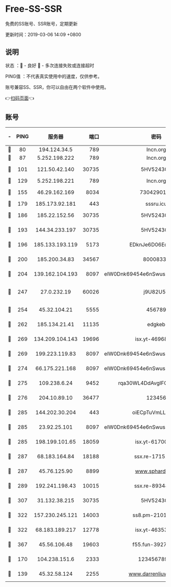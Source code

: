 # Free-SS-SSR

免费的SS账号、SSR账号，定期更新

更新时间：2019-03-06 14:09 +0800

## 说明

状态     ：🙂 - 良好 🙁 - 多次连接失败或连接超时

PING值   ：不代表真实使用中的速度，仅供参考。

账号兼容SS、SSR，你可以自由在两个软件中使用。

👉[扫码页面](https://liesauer.github.io/free-ss-ssr.github.io/)👈

## 账号

|-|PING|服务器|端口|密码|加密方式|区域|
|:----:|:----:|:-----:|-----:|:----:|:----:|:----:|
|🙂|80|194.124.34.5|789|lncn.org|rc4|JP|
|🙂|87|5.252.198.222|789|lncn.org|rc4|JP|
|🙂|101|121.50.42.140|30735|5HV52430C|aes-256-cfb|JP|
|🙂|129|5.252.198.221|789|lncn.org|rc4|JP|
|🙂|155|46.29.162.169|8034|7304290167|aes-256-cfb|RU|
|🙂|179|185.173.92.181|443|sssru.icu|rc4-md5|RU|
|🙂|186|185.22.152.56|30735|5HV52430C|aes-256-cfb|RU|
|🙂|193|144.34.233.197|30735|5HV52430C|aes-256-cfb|US|
|🙂|196|185.133.193.119|5173|EDknJe6D06EoWDaw|aes-256-cfb|US|
|🙂|200|185.200.34.83|34567|80008331|aes-256-cfb|US|
|🙂|204|139.162.104.193|8097|eIW0Dnk69454e6nSwuspv9DmS201tQ0D|aes-256-cfb|JP|
|🙂|247|27.0.232.19|60026|j9U82U53|xchacha20-ietf-poly1305|HK|
|🙂|254|45.32.104.21|5555|456789|aes-256-cfb|SG|
|🙂|262|185.134.21.41|11135|edgkeb|aes-256-cfb|GB|
|🙂|269|134.209.104.143|19696|isx.yt-46968452|aes-256-cfb|SG|
|🙂|269|199.223.119.83|8097|eIW0Dnk69454e6nSwuspv9DmS201tQ0D|aes-256-cfb|US|
|🙂|274|66.175.221.168|8097|eIW0Dnk69454e6nSwuspv9DmS201tQ0D|aes-256-cfb|US|
|🙂|275|109.238.6.24|9452|rqa30WL4DdAvgIFG6Fs3znzTa|aes-256-cfb|FR|
|🙂|276|204.10.89.10|36477|123456|aes-256-cfb|US|
|🙂|285|144.202.30.204|443|oiECpTuVmLLxk4Ts|aes-256-cfb|US|
|🙂|285|23.92.25.101|8097|eIW0Dnk69454e6nSwuspv9DmS201tQ0D|aes-256-cfb|US|
|🙂|285|198.199.101.65|18059|isx.yt-61700807|aes-256-cfb|US|
|🙂|287|68.183.164.84|18188|ssx.re-17151822|aes-256-cfb|US|
|🙂|287|45.76.125.90|8899|www.sphard.com|aes-256-cfb|JP|
|🙂|289|192.241.198.43|10015|ssx.re-89348250|aes-256-cfb|US|
|🙂|307|31.132.38.215|30735|5HV52430C|aes-256-cfb|US|
|🙂|322|157.230.245.121|14003|ss8.pm-21010216|aes-256-cfb|SG|
|🙂|322|68.183.189.217|12778|isx.yt-46353039|aes-256-cfb|SG|
|🙂|367|45.56.106.48|19603|f55.fun-39271360|aes-256-cfb|US|
|🙂|170|104.238.151.6|2333|12345678900|aes-256-cfb|JP|
|🙁|139|45.32.58.124|2255|www.darrenliuwei.com|aes-256-cfb|JP|
